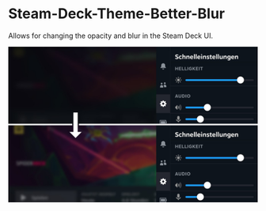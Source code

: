 # Steam-Deck-Theme-Better-Blur

Allows for changing the opacity and blur in the Steam Deck UI.


![Preview](/preview.jpg)
